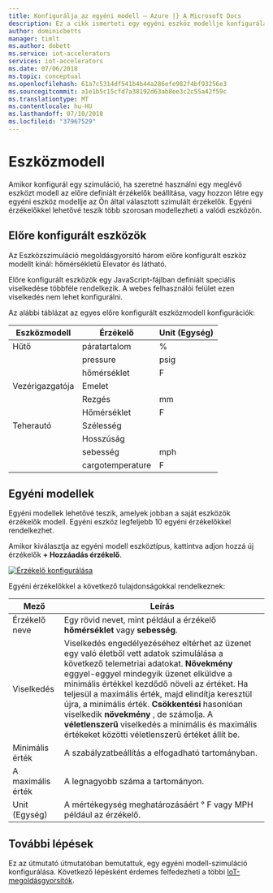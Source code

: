 ```yaml
---
title: Konfigurálja az egyéni modell – Azure |} A Microsoft Docs
description: Ez a cikk ismerteti egy egyéni eszköz modellje konfigurálása az Eszközszimuláció megoldásgyorsító a.
author: dominicbetts
manager: timlt
ms.author: dobett
ms.service: iot-accelerators
services: iot-accelerators
ms.date: 07/06/2018
ms.topic: conceptual
ms.openlocfilehash: 61a7c5314df541b4b44a286efe982f4bf93256e3
ms.sourcegitcommit: a1e1b5c15cfd7a38192d63ab8ee3c2c55a42f59c
ms.translationtype: MT
ms.contentlocale: hu-HU
ms.lasthandoff: 07/10/2018
ms.locfileid: "37967529"
---
```

# <a name="device-models"></a>Eszközmodell

Amikor konfigurál egy szimuláció, ha szeretné használni egy meglévő eszközt modell az előre definiált érzékelők beállítása, vagy hozzon létre egy egyéni eszköz modellje az Ön által választott szimulált érzékelők. Egyéni érzékelőkkel lehetővé teszik több szorosan modellezheti a valódi eszközön.

## <a name="pre-configured-device-models"></a>Előre konfigurált eszközök

Az Eszközszimuláció megoldásgyorsító három előre konfigurált eszköz modellt kínál: hőmérsékletű Elevator és látható.

Előre konfigurált eszközök egy JavaScript-fájlban definiált speciális viselkedése többféle rendelkezik. A webes felhasználói felület ezen viselkedés nem lehet konfigurálni.

Az alábbi táblázat az egyes előre konfigurált eszközmodell konfigurációk:

| Eszközmodell  | Érzékelő           | Unit (Egység)  |
| ------------- | ---------------- | ----- |
| Hűtő       | páratartalom         | %     |
|               | pressure         | psig  |
|               | hőmérséklet      | F     |
| Vezérigazgatója      | Emelet            |       |
|               | Rezgés        | mm    |
|               | Hőmérséklet      | F     |
| Teherautó         | Szélesség         |       |
|               | Hosszúság        |       |
|               | sebesség            | mph   |
|               | cargotemperature | F     |

## <a name="custom-device-models"></a>Egyéni modellek

Egyéni modellek lehetővé teszik, amelyek jobban a saját eszközök érzékelők modell. Egyéni eszköz legfeljebb 10 egyéni érzékelőkkel rendelkezhet.

Amikor kiválasztja az egyéni modell eszköztípus, kattintva adjon hozzá új érzékelők **+ Hozzáadás érzékelő**.

[![Érzékelő konfigurálása](./media/iot-accelerators-device-simulation-custom-model/configuresensors-inline.png)](./media/iot-accelerators-device-simulation-custom-model/configuresensors-expanded.png#lightbox)

Egyéni érzékelőkkel a következő tulajdonságokkal rendelkeznek:

| Mező     | Leírás |
| --------- | ----------- |
| Érzékelő neve | Egy rövid nevet, mint például a érzékelő **hőmérséklet** vagy **sebesség**.  |
| Viselkedés  | Viselkedés engedélyezéséhez eltérhet az üzenet egy való életből vett adatok szimulálása a következő telemetriai adatokat. **Növekmény** eggyel-eggyel mindegyik üzenet elküldve a minimális értékkel kezdődő növeli az értéket. Ha teljesül a maximális érték, majd elindítja keresztül újra, a minimális érték. **Csökkentési** hasonlóan viselkedik **növekmény** , de számolja. A **véletlenszerű** viselkedés a minimális és maximális értékeket közötti véletlenszerű értéket állít be. |
| Minimális érték | A szabályzatbeállítás a elfogadható tartományban. |
| A maximális érték | A legnagyobb száma a tartományon. |
| Unit (Egység)      | A mértékegység meghatározásáért ° F vagy MPH például az érzékelő. |

## <a name="next-steps"></a>További lépések

Ez az útmutató útmutatóban bemutattuk, egy egyéni modell-szimuláció konfigurálása. Következő lépésként érdemes felfedezheti a többi [IoT-megoldásgyorsítók](about-iot-accelerators.md).